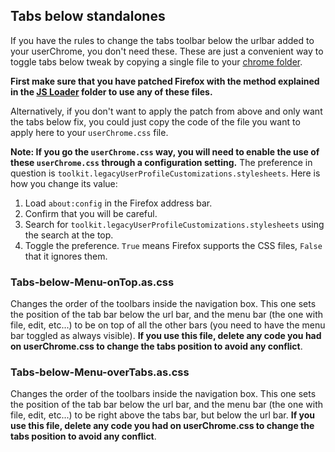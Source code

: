 <h2>Tabs below standalones</h2>
<p>If you have the rules to change the tabs toolbar below the urlbar added to your userChrome, you don't need these. These are just a convenient way to toggle tabs below tweak by copying a single file to your <a href="https://github.com/Izheil/Quantum-Nox-Firefox-Dark-Full-Theme/tree/master/Multirow%20and%20other%20functions#the-chrome-folder">chrome folder</a>.

<b>First make sure that you have patched Firefox with the method explained in the <a href="https://github.com/Izheil/Quantum-Nox-Firefox-Dark-Full-Theme/tree/master/Multirow%20and%20other%20functions/JS%20Loader">JS Loader</a> folder to use any of these files.</b>

<p>Alternatively, if you don't want to apply the patch from above and only want the tabs below fix, you could just copy the code of the file you want to apply here to your <code>userChrome.css</code> file.</p>

<p><strong>Note: If you go the <code>userChrome.css</code> way, you will need to enable the use of these <code>userChrome.css</code> through a configuration setting.</strong> The preference in question is <code>toolkit.legacyUserProfileCustomizations.stylesheets</code>. Here is how you change its value:
<ol>
	<li>Load <code>about:config</code> in the Firefox address bar.</li>
    	<li>Confirm that you will be careful.</li>
    	<li>Search for <code>toolkit.legacyUserProfileCustomizations.stylesheets</code> using the search at the top.</li>
	<li>Toggle the preference. <code>True</code> means Firefox supports the CSS files, <code>False</code> that it ignores them.</li>
</ol>

<h3>Tabs-below-Menu-onTop.as.css</h3>
<p>Changes the order of the toolbars inside the navigation box. This one sets the position of the tab bar below the url bar, and the menu bar (the one with file, edit, etc...) to be on top of all the other bars (you need to have the menu bar toggled as always visible). <b>If you use this file, delete any code you had on userChrome.css to change the tabs position to avoid any conflict</b>.</p>

<h3>Tabs-below-Menu-overTabs.as.css</h3>
<p>Changes the order of the toolbars inside the navigation box. This one sets the position of the tab bar below the url bar, and the menu bar (the one with file, edit, etc...) to be right above the tabs bar, but below the url bar. <b>If you use this file, delete any code you had on userChrome.css to change the tabs position to avoid any conflict</b>.</p>